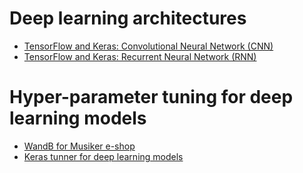 # Deep learning architectures 

- [TensorFlow and Keras: Convolutional Neural Network (CNN)](https://github.com/FIIT-IAU/IAU-course/tree/main/exercises/week-10)
- [TensorFlow and Keras: Recurrent Neural Network (RNN)](https://github.com/FIIT-IAU/IAU-course/blob/main/exercises/week-11/IAU_113_RNN-tf-keras.ipynb)

# Hyper-parameter tuning for deep learning models

- [WandB for Musiker e-shop](https://github.com/FIIT-IAU/IAU-course/blob/main/exercises/week-11/IAU_02_LSTM-sale-trend-prediction-wandb.ipynb)
- [Keras tunner for deep learning models](https://github.com/FIIT-IAU/IAU-course/blob/main/exercises/week-12/IAU_03-keras-tuner-for-deep-learning-model-tuning.ipynb)
